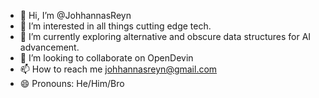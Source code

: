 - 👋 Hi, I’m @JohhannasReyn
- 👀 I’m interested in all things cutting edge tech.
- 🌱 I’m currently exploring alternative and obscure data structures for AI advancement.
- 💞️ I’m looking to collaborate on OpenDevin
- 📫 How to reach me johhannasreyn@gmail.com
- 😄 Pronouns: He/Him/Bro

<!---
JohhannasReyn/JohhannasReyn is a ✨ special ✨ repository because its `README.md` (this file) appears on your GitHub profile.
You can click the Preview link to take a look at your changes.
--->
